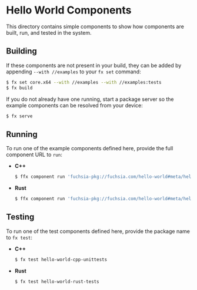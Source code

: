 # Hello World Components

This directory contains simple components to show how components are built,
run, and tested in the system.

## Building

If these components are not present in your build, they can be added by
appending `--with //examples` to your `fx set` command:

```bash
$ fx set core.x64 --with //examples --with //examples:tests
$ fx build
```

If you do not already have one running, start a package server so the example
components can be resolved from your device:

```bash
$ fx serve
```

## Running

To run one of the example components defined here, provide the full component
URL to `run`:

-  **C++**

    ```bash
    $ ffx component run 'fuchsia-pkg://fuchsia.com/hello-world#meta/hello-world-cpp.cm'
    ```

-  **Rust**

    ```bash
    $ ffx component run 'fuchsia-pkg://fuchsia.com/hello-world#meta/hello-world-rust.cm'
    ```

## Testing

To run one of the test components defined here, provide the package name to
`fx test`:

-  **C++**

    ```bash
    $ fx test hello-world-cpp-unittests
    ```

-  **Rust**

    ```bash
    $ fx test hello-world-rust-tests
    ```
